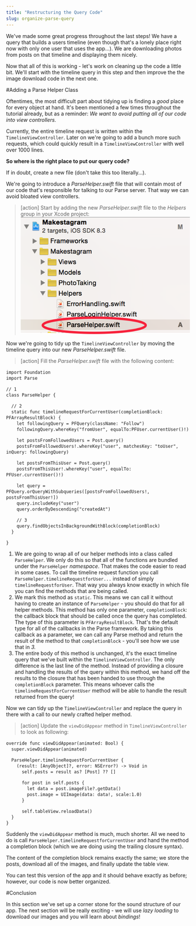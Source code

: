 ```yaml
---
title: "Restructuring the Query Code"
slug: organize-parse-query
---
```


We've made some great progress throughout the last steps! We have a query that builds a users timeline (even though that's a lonely place right now with only one user that uses the app...). We are downloading photos from posts on that timeline and displaying them nicely.

Now that all of this is working - let's work on cleaning up the code a little bit. We'll start with the timeline query in this step and then improve the the image download code in the next one.

#Adding a Parse Helper Class

Oftentimes, the most difficult part about tidying up is finding a _good_ place for every object at hand. It's been mentioned a few times throughout the tutorial already, but as a reminder: *We want to avoid putting all of our code into view controllers.*

Currently, the entire timeline request is written within the `TimelineViewController`. Later on we're going to add a bunch more such requests, which could quickly result in a `TimelineViewController` with well over 1000 lines.

**So where is the right place to put our query code?**

If in doubt, create a new file (don't take this too literally...).

We're going to introduce a _ParseHelper.swift_ file that will contain most of our code that's responsible for talking to our Parse server. That way we can avoid bloated view controllers.

> [action]
Start by adding the new _ParseHelper.swift_ file to the _Helpers_ group in your Xcode project:
![image](add_parse_helper.png)

Now we're going to tidy up the `TimelineViewController` by moving the timeline query into our new _ParseHelper.swift_ file.

> [action]
Fill the _ParseHelper.swift_ file with the following content:
>
    import Foundation
    import Parse
>
    // 1
    class ParseHelper {
>
      // 2
      static func timelineRequestForCurrentUser(completionBlock: PFArrayResultBlock) {
        let followingQuery = PFQuery(className: "Follow")
        followingQuery.whereKey("fromUser", equalTo:PFUser.currentUser()!)
>
        let postsFromFollowedUsers = Post.query()
        postsFromFollowedUsers!.whereKey("user", matchesKey: "toUser", inQuery: followingQuery)
>
        let postsFromThisUser = Post.query()
        postsFromThisUser!.whereKey("user", equalTo: PFUser.currentUser()!)
>
        let query = PFQuery.orQueryWithSubqueries([postsFromFollowedUsers!, postsFromThisUser!])
        query.includeKey("user")
        query.orderByDescending("createdAt")
>
        // 3
        query.findObjectsInBackgroundWithBlock(completionBlock)
      }
>
    }

1. We are going to wrap all of our helper methods into a class called `ParseHelper`. We only do this so that all of the functions are bundled under the `ParseHelper` _namespace_. That makes the code easier to read in some cases. To call the timeline request function you call `ParseHelper.timelineRequestforUser...` instead of simply `timelineRequestforUser`. That way you always know exactly in which file you can find the methods that are being called.
2. We mark this method as `static`. This means we can call it without having to create an instance of `ParseHelper` - you should do that for all helper methods. This method has only one parameter, `completionBlock`: the callback block that should be called once the query has completed. The type of this parameter is `PFArrayResultBlock`. That's the default type for all of the callbacks in the Parse framework. By taking this callback as a parameter, we can call any Parse method and return the result of the method to that `completionBlock` - you'll see how we use that in _3._
3. The entire body of this method is unchanged, it's the exact timeline query that we've built within the `TimelineViewController`. The only difference is the last line of the method. Instead of providing a closure and handling the results of the query within this method, we hand off the results to the closure that has been handed to use through the `completionBlock` parameter. This means whoever calls the `timelineRequestForCurrentUser` method will be able to handle the result returned from the query!

Now we can tidy up the `TimelineViewController` and replace the query in there with a call to our newly crafted helper method.

> [action]
Update the `viewDidAppear` method in `TimelineViewController` to look as following:
>
    override func viewDidAppear(animated: Bool) {
      super.viewDidAppear(animated)
>
      ParseHelper.timelineRequestForCurrentUser {
        (result: [AnyObject]?, error: NSError?) -> Void in
          self.posts = result as? [Post] ?? []
>
          for post in self.posts {
            let data = post.imageFile?.getData()
            post.image = UIImage(data: data!, scale:1.0)
          }
>
          self.tableView.reloadData()
      }
    }

Suddenly the `viewDidAppear` method is much, much shorter. All we need to do is call `ParseHelper.timelineRequestforCurrentUser` and hand the method a completion block (which we are doing using the trailing closure syntax).

The content of the completion block remains exactly the same; we store the posts, download all of the images, and finally update the table view.

You can test this version of the app and it should behave exactly as before; however, our code is now better organized.

#Conclusion

In this section we've set up a corner stone for the sound structure of our app. The next section will be really exciting - we will use _lazy loading_ to download our images and you will learn about _bindings_!
